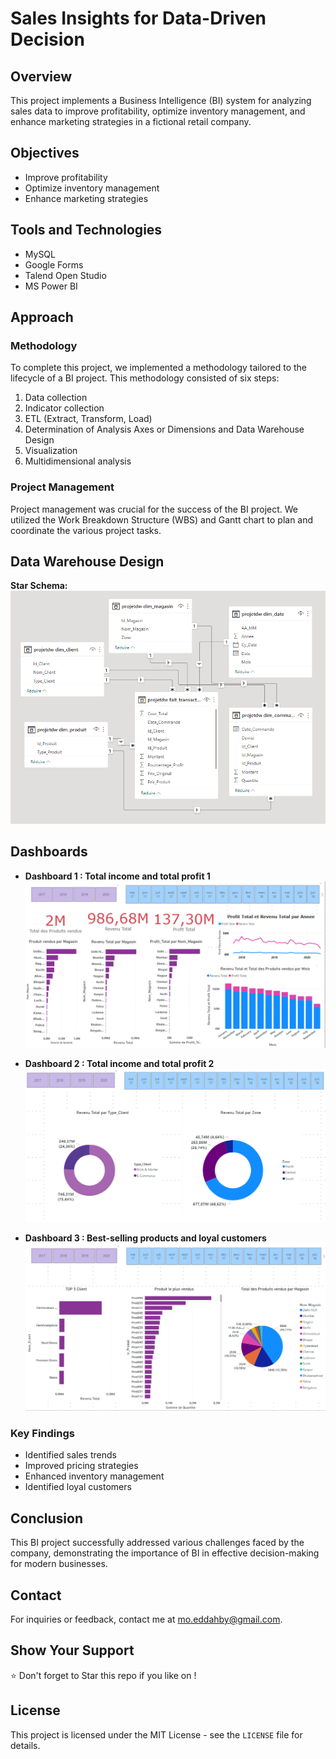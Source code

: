 # Sales Insights for Data-Driven Decision

## Overview

This project implements a Business Intelligence (BI) system for analyzing sales data to improve profitability, optimize inventory management, and enhance marketing strategies in a fictional retail company.

## Objectives

- Improve profitability
- Optimize inventory management
- Enhance marketing strategies

## Tools and Technologies

- MySQL
- Google Forms
- Talend Open Studio
- MS Power BI

## Approach

### Methodology

To complete this project, we implemented a methodology tailored to the lifecycle of a BI project. This methodology consisted of six steps:

1. Data collection
2. Indicator collection
3. ETL (Extract, Transform, Load)
4. Determination of Analysis Axes or Dimensions and Data Warehouse Design
5. Visualization
6. Multidimensional analysis

### Project Management

Project management was crucial for the success of the BI project. We utilized the Work Breakdown Structure (WBS) and Gantt chart to plan and coordinate the various project tasks.

## Data Warehouse Design

**Star Schema:**
![Star Schema](https://github.com/MrMDrX/Sales-Insights-Talend-Power-BI/blob/main/Images/Shema.png)

## Dashboards

- **Dashboard 1 : Total income and total profit 1**
  ![Dashboard 1](https://github.com/MrMDrX/Sales-Insights-Talend-Power-BI/blob/main/Images/Dashboard1.png)

- **Dashboard 2 : Total income and total profit 2**
  ![Dashboard 2](https://github.com/MrMDrX/Sales-Insights-Talend-Power-BI/blob/main/Images/Dashboard2.png)

- **Dashboard 3 : Best-selling products and loyal customers**
  ![Dashboard 3](https://github.com/MrMDrX/Sales-Insights-Talend-Power-BI/blob/main/Images/Dashboard3.png)

### Key Findings

- Identified sales trends
- Improved pricing strategies
- Enhanced inventory management
- Identified loyal customers

## Conclusion

This BI project successfully addressed various challenges faced by the company, demonstrating the importance of BI in effective decision-making for modern businesses.

## Contact

For inquiries or feedback, contact me at mo.eddahby@gmail.com.

## Show Your Support

⭐️ Don't forget to Star this repo if you like on !

## License

This project is licensed under the MIT License - see the `LICENSE` file for details.
